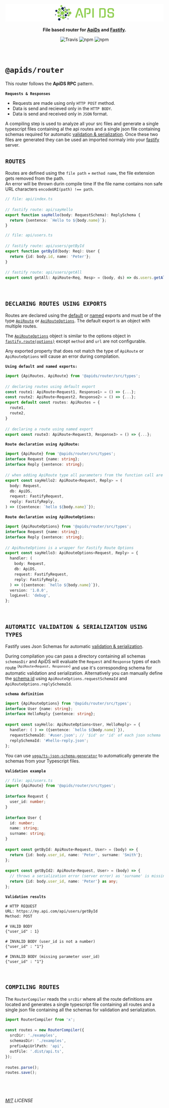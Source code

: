 <p align="center">
  <img alt='API DS, The APi Dashboard' width="" src='../../assets/public/bannerx90.png?raw=true'>
</p>
<p align="center">
  <strong>File based router for
    <a href='../..' >ApiDs</a> and
    <a href='https://www.fastify.io/' target='_blank'>Fastify</a>.
  </strong>
</p>
<p align=center>
  <img src="https://img.shields.io/travis/apids/apids.svg?style=flat-square&maxAge=86400" alt="Travis" style="max-width:100%;">
  <img src="https://img.shields.io/badge/code_style-prettier-ff69b4.svg?style=flat-square&maxAge=99999999" alt="npm"  style="max-width:100%;">
  <img src="https://img.shields.io/badge/license-MIT-97ca00.svg?style=flat-square&maxAge=99999999" alt="npm"  style="max-width:100%;">
</p>

&nbsp;&nbsp;&nbsp;&nbsp;

# `@apids/router`

This router follows the **ApiDS RPC** pattern.

**`Requests & Responses`**

- Requests are made using only `HTTP POST` method.
- Data is send and recieved only in the `HTTP BODY`.
- Data is send and received only in `JSON` format.

A compiling step is used to analyze all your src files and generate a single typescript files containing al the api routes and a single json file containing schemas required for automatic [validation & serialization](https://www.fastify.io/docs/latest/Validation-and-Serialization/).
Once these two files are generated they can be used an imported normaly into your [fastify](https://www.fastify.io/) server.

## `ROUTES`

Routes are defined using the `file path` + `method name`, the file extension gets removed from the path.  
An error will be thrown durin compile time If the file name contains non safe URL characters `encodeURI(path) !== path`.

```ts
// file: api/index.ts

// fastify route: api/sayHello
export function sayHello(body: RequestSchema): ReplySchema {
  return {sentence: `Hello to ${body.name}`};
}
```

```ts
// file: api/users.ts

// fastify route: api/users/getById
export function getById(body: Req): User {
  return {id: body.id, name: 'Peter'};
}

// fastify route: api/users/getAll
export const getAll: ApiRoute<Req, Resp> = (body, ds) => ds.users.getAll();
```

&nbsp;&nbsp;&nbsp;&nbsp;

## `DECLARING ROUTES USING EXPORTS`

Routes are declared using the [default](https://www.typescriptlang.org/docs/handbook/modules.html#default-exports) or [named](https://www.typescriptlang.org/docs/handbook/modules.html#export) exports and must be of the type [`ApiRoute`](./src/types.ts) or [`ApiRouteOptions`](./src/types.ts).  The default export is an object with multiple routes.

The [`ApiRouteOptions`](./src/types.ts) object is similar to the options object in [`fastify.route(options)`](https://www.fastify.io/docs/latest/Routes/#options) except `method` and `url` are not configurable.    

Any exported property that does not match the type of `ApiRoute` or `ApiRouteOptions` will cause an error during compilation.

**`Using default and named exports:`**
```js
import {ApiRoutes, ApiRoute} from '@apids/router/src/types';

// declaring routes using default export
const route1: ApiRoute<Request1, Response1> = () => {...};
const route2: ApiRoute<Request2, Response2> = () => {...};
export default const routes: ApiRoutes = {
  route1,
  route2,
}

// declaring a route using named export
export const route3: ApiRoute<Request3, Response3> = () => {...};
```

**`Route declaration using ApiRoute:`**

```ts
import {ApiRoute} from '@apids/router/src/types';
interface Request {name: string};
interface Reply {sentence: string};

// when adding ApiRoute type all parameters from the function call are automatically infered by typesctipt
export const sayHello2: ApiRoute<Request, Reply> = (
  body: Request,
  db: ApiDS,
  request: FastifyRequest,
  reply: FastifyReply,
) => ({sentence: `hello ${body.name}`});
```

**`Route declaration using ApiRouteOptions:`**

```ts
import {ApiRouteOptions} from '@apids/router/src/types';
interface Request {name: string};
interface Reply {sentence: string};

// ApiRouteOptions is a wrapper for Fastify Route Options
export const sayHello3: ApiRouteOptions<Request, Reply> = {
  handler: (
    body: Request,
    db: ApiDS,
    request: FastifyRequest,
    reply: FastifyReply,
  ) => ({sentence: `hello ${body.name}`}),
  version: '1.0.0',
  logLevel: 'debug',
};
```

&nbsp;&nbsp;&nbsp;&nbsp;

## `AUTOMATIC VALIDATION & SERIALIZATION USING TYPES`

Fastify uses Json Schemas for automatic [validation & serialization](https://www.fastify.io/docs/latest/Validation-and-Serialization/).  

During compilation you can pass a directory containing all schemas `schemasDir` and ApiDS will evaluate the `Request` and `Response` types of each route <sup>(`ApiRoute<Request, Response>`)</sup> and use it's corresponding schema for automatic validation and serialization.  Alternatively you can manually define the [schema id](https://json-schema.org/understanding-json-schema/basics.html#declaring-a-unique-identifier) using `ApiRouteOptions.requestSchemaId` and `ApiRouteOptions.replySchemaId`.


**`schema definition`**

```ts
import {ApiRouteOptions} from '@apids/router/src/types';
interface User {name: string};
interface HelloReply {sentence: string};

export const sayHello: ApiRouteOptions<User, HelloReply> = {
  handler: ( ) => ({sentence: `hello ${body.name}`}),
  requestSchemaId: '#user.json'; // '$id' or 'id' of each json schema
  replySchemaId: '#hello-reply.json';
};
```

You can use [`vega/ts-json-schema-generator`](https://github.com/vega/ts-json-schema-generator) to automatically generate the schemas from your Typescript files.

**`Validation example`**

```ts
// file: api/users.ts
import {ApiRoute} from '@apids/router/src/types';

interface Request {
  user_id: number;
}

interface User {
  id: number;
  name: string;
  surname: string;
}

export const getById: ApiRoute<Request, User> = (body) => {
  return {id: body.user_id, name: 'Peter', surname: 'Smith'};
};

export const getById2: ApiRoute<Request, User> = (body) => {
  // throws a serialization error (server error) as 'surname' is missing
  return {id: body.user_id, name: 'Peter'} as any;
};
```

**`Validation results`**

```http
# HTTP REQUEST
URL: https://my.api.com/api/users/getById
Method: POST

# VALID BODY
{"user_id" : 1}

# INVALID BODY (user_id is not a number)
{"user_id" : "1"}

# INVALID BODY (missing parameter user_id)
{"user_id" : "1"}
```

&nbsp;&nbsp;&nbsp;&nbsp;

## `COMPILING ROUTES`

The `RouterCompiler` reads the `srcDir` where all the route definitions are located and generates a single typescript file containing all routes and a single json file containing all the schemas for validation and serialization.

```ts
import RouterCompiler from 'x';

const routes = new RouterCompiler({
  srcDir: './examples',
  schemasDir: './examples',
  prefixApiUrlPath: 'api',
  outFile: '.dist/api.ts',
});

routes.parse();
routes.save();
```

## &nbsp;

_[MIT](../../LICENSE) LICENSE_

